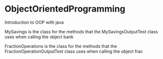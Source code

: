 # ObjectOrientedProgramming
Introduction to OOP with java

MySavings is the class for the methods that the MySavingsOutputTest class uses when calling the object bank

FractionOperations is the class for the methods that the FractionOperationOutputTest class uses when calling the object frac
